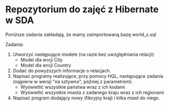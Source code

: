# Repozytorium do zajęć z Hibernate w SDA
Poniższe zadania zakładają, że mamy zaimportowaną bazę world_x.sql

Zadania:
1. Utworzyć następujące modele (na razie bez uwzględniania relacji):
   - Model dla encji City
   - Model dla encji Country
2. Dodać do powyższych informacje o relacjach.
3. Napisać programy realizujące, przy pomocy HQL, następujące zadania (najpierw w wersji "na sztywno", później z parametrem):
   - Wyświetlić wszystkie państwa wraz z ich kodami
   - Wyświetlić wszystkie miasta z zadanego kraju wraz z ich regionami
4. Napisać program dodający nowy (fikcyjny kraj) i kilka miast do niego.
